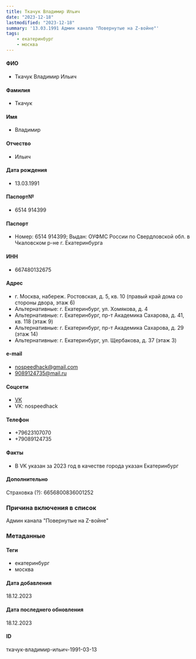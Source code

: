 ```yaml
---
title: Ткачук Владимир Ильич
date: "2023-12-18"
lastmodified: "2023-12-18"
summary: '13.03.1991 Админ канала "Повернутые на Z-войне"'
tags: 
    - екатеринбург
    - москва
---
```

<!--# pp2-->
<!--## Фигурант-->
<!--### Личные данные-->
#### ФИО
- Ткачук Владимир Ильич
#### Фамилия
- Ткачук
#### Имя
- Владимир
#### Отчество
- Ильич
#### Дата рождения
- 13.03.1991
#### Паспорт№
- 6514 914399
#### Паспорт
- Номер: 6514 914399; Выдан: ОУФМС России по Свердловской обл. в Чкаловском р-не г. Екатеринбурга
#### ИНН
- 667480132675
#### Адрес
- г. Москва, набереж. Ростовская, д. 5, кв. 10 (правый край дома со стороны двора, этаж 6)
- Альтернативные: г. Екатеринбург, ул. Хомякова, д. 4
- Альтернативные: г. Екатеринбург, пр-т Академика Сахарова, д. 41, кв. 118 (этаж 9)
- Альтернативные: г. Екатеринбург, пр-т Академика Сахарова, д. 29 (этаж 14)
- Альтернативные: г. Екатеринбург, ул. Щербакова, д. 37 (этаж 3)
#### e-mail
- nospeedhack@gmail.com
- 9089124735@mail.ru
#### Соцсети
- [VK](https://vk.com/id9552545)
- VK: nospeedhack
#### Телефон
- +79623107070
- +79089124735
#### Факты
- В VK указан за 2023 год в качестве города указан Екатеринбург
#### Дополнительно
Страховка (?):
6656800836001252
### Причина включения в список
Админ канала "Повернутые на Z-войне"
### Метаданные
#### Теги
- екатеринбург
- москва
#### Дата добавления
18.12.2023
#### Дата последнего обновления
18.12.2023
#### ID
ткачук-владимир-ильич-1991-03-13
<!--## END;-->
